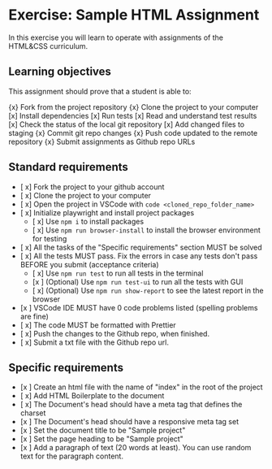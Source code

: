 # Exercise: Sample HTML Assignment

In this exercise you will learn to operate with assignments of the HTML&CSS curriculum.

## Learning objectives

This assignment should prove that a student is able to:

{x} Fork from the project repository
{x} Clone the project to your computer
[x] Install dependencies
[x] Run tests
[x] Read and understand test results
[x] Check the status of the local git repository
[x] Add changed files to staging
{x} Commit git repo changes
{x} Push code updated to the remote repository
{x} Submit assignments as Github repo URLs

## Standard requirements

- [ x] Fork the project to your github account 
- [ x] Clone the project to your computer
- [ x] Open the project in VSCode with `code <cloned_repo_folder_name>`
- [ x] Initialize playwright and install project packages
  - [ x] Use `npm i` to install packages
  - [ x] Use `npm run browser-install` to install the browser environment for testing 
- [ x] All the tasks of the "Specific requirements" section MUST be solved
- [ x] All the tests MUST pass. Fix the errors in case any tests don't pass BEFORE you submit (acceptance criteria)
  - [ x] Use `npm run test` to run all tests in the terminal
  - [x ] (Optional) Use `npm run test-ui` to run all the tests with GUI
  - [ x] (Optional) Use `npm run show-report` to see the latest report in the browser
- [x ] VSCode IDE MUST have 0 code problems listed (spelling problems are fine)
- [ x] The code MUST be formatted with Prettier
- [ x] Push the changes to the Github repo, when finished.
- [ x] Submit a txt file with the Github repo url.

## Specific requirements

- [x ] Create an html file with the name of "index" in the root of the project
- [ x] Add HTML Boilerplate to the document
- [ x] The Document's head should have a meta tag that defines the charset
- [x ] The Document's head should have a responsive meta tag set
- [x ] Set the document title to be "Sample project"
- [x ] Set the page heading to be "Sample project"
- [x ] Add a paragraph of text (20 words at least). You can use random text for the paragraph content.
